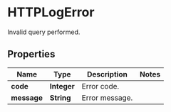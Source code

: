 

# HTTPLogError

Invalid query performed.
## Properties

Name | Type | Description | Notes
------------ | ------------- | ------------- | -------------
**code** | **Integer** | Error code. | 
**message** | **String** | Error message. | 



